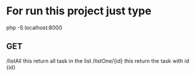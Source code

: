 # For run this project just type
php -S localhost:8000

GET
-------------------
/listAll this return all task in the list
/listOne/{id} this return the task with id {id}

